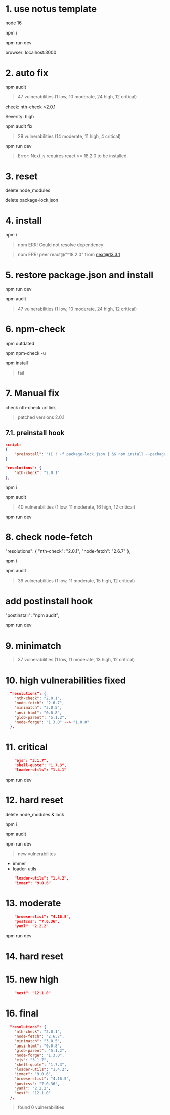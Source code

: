 # 1. use notus template
node 16

npm i

npm run dev

browser: localhost:3000

# 2. auto fix
npm audit

> 47 vulnerabilities (1 low, 10 moderate, 24 high, 12 critical)

check:
nth-check  <2.0.1

Severity: high


npm audit fix

> 29 vulnerabilities (14 moderate, 11 high, 4 critical)

npm run dev
> Error: Next.js requires react >= 18.2.0 to be installed.


# 3. reset
delete node_modules

delete package-lock.json

# 4. install
npm i

> npm ERR! Could not resolve dependency:

> npm ERR! peer react@"^18.2.0" from next@13.3.1

# 5. restore package.json and install
npm run dev

npm audit
> 47 vulnerabilities (1 low, 10 moderate, 24 high, 12 critical)


# 6. npm-check
npm outdated

npm npm-check -u

npm install
> fail

# 7. Manual fix

check nth-check  url link
> patched versions 2.0.1



## 7.1. preinstall hook
```json
script:
{
	"preinstall": "([ ! -f package-lock.json ] && npm install --package-lock-only --ignore-scripts --no-audit); npx npm-force-resolutions"
}

"resolutions": {
	"nth-check": "2.0.1"
},
```

npm i

npm audit
> 40 vulnerabilities (1 low, 11 moderate, 16 high, 12 critical)

npm run dev

# 8. check node-fetch
"resolutions": {
	"nth-check": "2.0.1",
	"node-fetch": "2.6.7"
},

npm i

npm audit
> 39 vulnerabilities (1 low, 11 moderate, 15 high, 12 critical)

# add postinstall hook
"postinstall": "npm audit",

npm run dev

# 9. minimatch
> 37 vulnerabilities (1 low, 11 moderate, 13 high, 12 critical)

# 10. high vulnerabilities fixed
```json
  "resolutions": {
    "nth-check": "2.0.1",
    "node-fetch": "2.6.7",
    "minimatch": "3.0.5",
    "ansi-html": "0.0.8",
    "glob-parent": "5.1.2",
    "node-forge": "1.3.0" --> "1.0.0"
  },
```

# 11. critical
```json
    "ejs": "3.1.7",
    "shell-quote": "1.7.3",
    "loader-utils": "1.4.1"
```
npm run dev

# 12. hard reset
delete node_modules & lock

npm i

npm audit

npm run dev

> new vulnerabilites
- immer
- loader-utils

```json
    "loader-utils": "1.4.2",
    "immer": "9.0.6"
```

# 13. moderate
```json
    "browserslist": "4.16.5",
    "postcss": "7.0.36",
    "yaml": "2.2.2"
```
npm run dev
# 14. hard reset
# 15. new high
```json
    "next": "12.1.0"
```

# 16. final
```json
  "resolutions": {
    "nth-check": "2.0.1",
    "node-fetch": "2.6.7",
    "minimatch": "3.0.5",
    "ansi-html": "0.0.8",
    "glob-parent": "5.1.2",
    "node-forge": "1.3.0",
    "ejs": "3.1.7",
    "shell-quote": "1.7.3",
    "loader-utils": "1.4.2",
    "immer": "9.0.6",
    "browserslist": "4.16.5",
    "postcss": "7.0.36",
    "yaml": "2.2.2",
    "next": "12.1.0"
  },
```
> found 0 vulnerabilities
